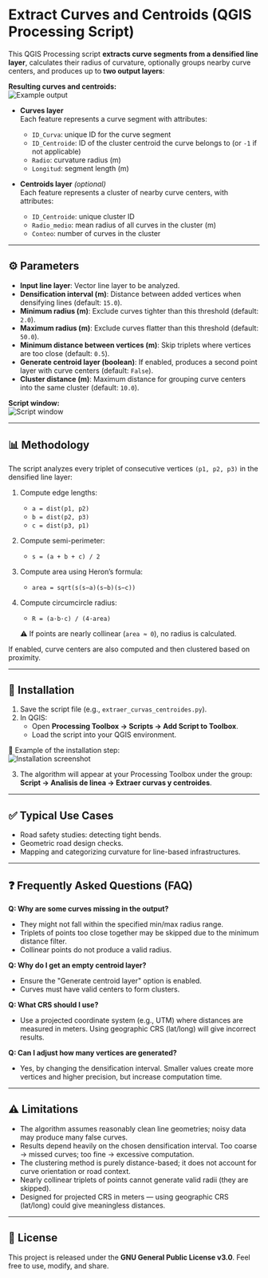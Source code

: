 # Extract Curves and Centroids (QGIS Processing Script)

This QGIS Processing script **extracts curve segments from a densified line layer**, calculates their radius of curvature, optionally groups nearby curve centers, and produces up to **two output layers**:

**Resulting curves and centroids:**  
![Example output](https://github.com/Javisionario/Radios-de-curva/blob/images/Ejemplo.png)

- **Curves layer**  
  Each feature represents a curve segment with attributes:  
  - `ID_Curva`: unique ID for the curve segment  
  - `ID_Centroide`: ID of the cluster centroid the curve belongs to (or `-1` if not applicable)  
  - `Radio`: curvature radius (m)  
  - `Longitud`: segment length (m)

- **Centroids layer** *(optional)*  
  Each feature represents a cluster of nearby curve centers, with attributes:  
  - `ID_Centroide`: unique cluster ID  
  - `Radio_medio`: mean radius of all curves in the cluster (m)  
  - `Conteo`: number of curves in the cluster  

---

## ⚙️ Parameters
- **Input line layer**: Vector line layer to be analyzed.  
- **Densification interval (m)**: Distance between added vertices when densifying lines (default: `15.0`).  
- **Minimum radius (m)**: Exclude curves tighter than this threshold (default: `2.0`).  
- **Maximum radius (m)**: Exclude curves flatter than this threshold (default: `50.0`).  
- **Minimum distance between vertices (m)**: Skip triplets where vertices are too close (default: `0.5`).  
- **Generate centroid layer (boolean)**: If enabled, produces a second point layer with curve centers (default: `False`).  
- **Cluster distance (m)**: Maximum distance for grouping curve centers into the same cluster (default: `10.0`).

**Script window:**  
![Script window](https://github.com/Javisionario/Radios-de-curva/blob/images/Ventana.png)

---

## 📊 Methodology
The script analyzes every triplet of consecutive vertices `(p1, p2, p3)` in the densified line layer:

1. Compute edge lengths:  
   - `a = dist(p1, p2)`  
   - `b = dist(p2, p3)`  
   - `c = dist(p3, p1)`

2. Compute semi-perimeter:  
   - `s = (a + b + c) / 2`

3. Compute area using Heron’s formula:  
   - `area = sqrt(s(s−a)(s−b)(s−c))`

4. Compute circumcircle radius:  
   - `R = (a·b·c) / (4·area)`  

   ⚠️ If points are nearly collinear (`area ≈ 0`), no radius is calculated.  

If enabled, curve centers are also computed and then clustered based on proximity.  

---

## 🚀 Installation
1. Save the script file (e.g., `extraer_curvas_centroides.py`).  
2. In QGIS:  
   - Open **Processing Toolbox → Scripts → Add Script to Toolbox**.  
   - Load the script into your QGIS environment.  

📸 Example of the installation step:  
![Installation screenshot](https://github.com/Javisionario/Radios-de-curva/blob/images/instalar_script.png)

3. The algorithm will appear at your Processing Toolbox under the group: **Script → Analisis de linea → Extraer curvas y centroides**.  

---

## ✅ Typical Use Cases
- Road safety studies: detecting tight bends.  
- Geometric road design checks.  
- Mapping and categorizing curvature for line-based infrastructures.  

---

## ❓ Frequently Asked Questions (FAQ)

**Q: Why are some curves missing in the output?**  
- They might not fall within the specified min/max radius range.  
- Triplets of points too close together may be skipped due to the minimum distance filter.  
- Collinear points do not produce a valid radius.  

**Q: Why do I get an empty centroid layer?**  
- Ensure the "Generate centroid layer" option is enabled.  
- Curves must have valid centers to form clusters.  

**Q: What CRS should I use?**  
- Use a projected coordinate system (e.g., UTM) where distances are measured in meters. Using geographic CRS (lat/long) will give incorrect results.  

**Q: Can I adjust how many vertices are generated?**  
- Yes, by changing the densification interval. Smaller values create more vertices and higher precision, but increase computation time.  

---

## ⚠️ Limitations
- The algorithm assumes reasonably clean line geometries; noisy data may produce many false curves.  
- Results depend heavily on the chosen densification interval. Too coarse → missed curves; too fine → excessive computation.  
- The clustering method is purely distance-based; it does not account for curve orientation or road context.  
- Nearly collinear triplets of points cannot generate valid radii (they are skipped).  
- Designed for projected CRS in meters — using geographic CRS (lat/long) could give meaningless distances.  

---

## 📄 License
This project is released under the **GNU General Public License v3.0**. Feel free to use, modify, and share.  
